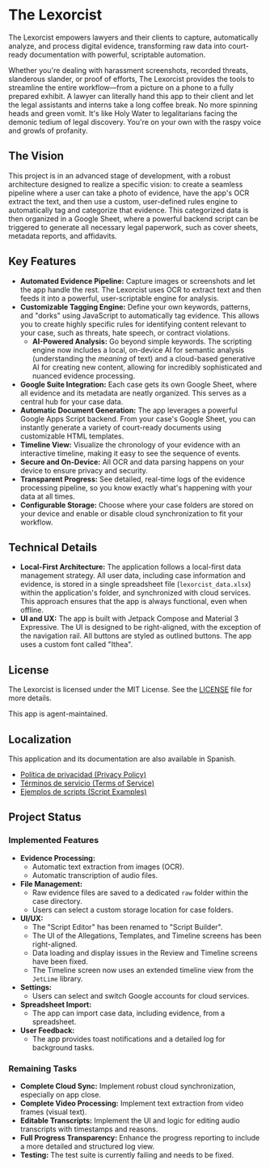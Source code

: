 # The Lexorcist

The Lexorcist empowers lawyers and their clients to capture, automatically analyze, and process digital evidence, transforming raw data into court-ready documentation with powerful, scriptable automation.

Whether you're dealing with harassment screenshots, recorded threats,  slanderous slander, or proof of efforts, The Lexorcist provides the tools to streamline the entire workflow—from a picture on a phone to a fully prepared exhibit. A lawyer can literally hand this app to their client and let the legal assistants and interns take a long coffee break. No more spinning heads and green vomit. It's like Holy Water to legalitarians facing the demonic tedium of legal discovery.  You're on your own with the raspy voice and growls of profanity. 

## The Vision

This project is in an advanced stage of development, with a robust architecture designed to realize a specific vision: to create a seamless pipeline where a user can take a photo of evidence, have the app's OCR extract the text, and then use a custom, user-defined rules engine to automatically tag and categorize that evidence. This categorized data is then organized in a Google Sheet, where a powerful backend script can be triggered to generate all necessary legal paperwork, such as cover sheets, metadata reports, and affidavits.

## Key Features

- **Automated Evidence Pipeline:** Capture images or screenshots and let the app handle the rest. The Lexorcist uses OCR to extract text and then feeds it into a powerful, user-scriptable engine for analysis.
- **Customizable Tagging Engine:** Define your own keywords, patterns, and "dorks" using JavaScript to automatically tag evidence. This allows you to create highly specific rules for identifying content relevant to your case, such as threats, hate speech, or contract violations.
    - **AI-Powered Analysis:** Go beyond simple keywords. The scripting engine now includes a local, on-device AI for semantic analysis (understanding the *meaning* of text) and a cloud-based generative AI for creating new content, allowing for incredibly sophisticated and nuanced evidence processing.
- **Google Suite Integration:** Each case gets its own Google Sheet, where all evidence and its metadata are neatly organized. This serves as a central hub for your case data.
- **Automatic Document Generation:** The app leverages a powerful Google Apps Script backend. From your case's Google Sheet, you can instantly generate a variety of court-ready documents using customizable HTML templates.
- **Timeline View:** Visualize the chronology of your evidence with an interactive timeline, making it easy to see the sequence of events.
- **Secure and On-Device:** All OCR and data parsing happens on your device to ensure privacy and security.
- **Transparent Progress:** See detailed, real-time logs of the evidence processing pipeline, so you know exactly what's happening with your data at all times.
- **Configurable Storage:** Choose where your case folders are stored on your device and enable or disable cloud synchronization to fit your workflow.

## Technical Details

- **Local-First Architecture:** The application follows a local-first data management strategy. All user data, including case information and evidence, is stored in a single spreadsheet file (`lexorcist_data.xlsx`) within the application's folder, and synchronized with cloud services. This approach ensures that the app is always functional, even when offline.
- **UI and UX:** The app is built with Jetpack Compose and Material 3 Expressive. The UI is designed to be right-aligned, with the exception of the navigation rail. All buttons are styled as outlined buttons. The app uses a custom font called "Ithea".

## License

The Lexorcist is licensed under the MIT License. See the [LICENSE](LICENSE) file for more details.

This app is agent-maintained.

## Localization

This application and its documentation are also available in Spanish.

- [Política de privacidad (Privacy Policy)](PRIVACY_POLICY_ES.md)
- [Términos de servicio (Terms of Service)](TERMS_OF_SERVICE_ES.md)
- [Ejemplos de scripts (Script Examples)](SCRIPT_EXAMPLES_ES.md)

## Project Status

### Implemented Features

- **Evidence Processing:**
    - Automatic text extraction from images (OCR).
    - Automatic transcription of audio files.
- **File Management:**
    - Raw evidence files are saved to a dedicated `raw` folder within the case directory.
    - Users can select a custom storage location for case folders.
- **UI/UX:**
    - The "Script Editor" has been renamed to "Script Builder".
    - The UI of the Allegations, Templates, and Timeline screens has been right-aligned.
    - Data loading and display issues in the Review and Timeline screens have been fixed.
    - The Timeline screen now uses an extended timeline view from the `JetLime` library.
- **Settings:**
    - Users can select and switch Google accounts for cloud services.
- **Spreadsheet Import:**
    - The app can import case data, including evidence, from a spreadsheet.
- **User Feedback:**
    - The app provides toast notifications and a detailed log for background tasks.

### Remaining Tasks

- **Complete Cloud Sync:** Implement robust cloud synchronization, especially on app close.
- **Complete Video Processing:** Implement text extraction from video frames (visual text).
- **Editable Transcripts:** Implement the UI and logic for editing audio transcripts with timestamps and reasons.
- **Full Progress Transparency:** Enhance the progress reporting to include a more detailed and structured log view.
- **Testing:** The test suite is currently failing and needs to be fixed.

